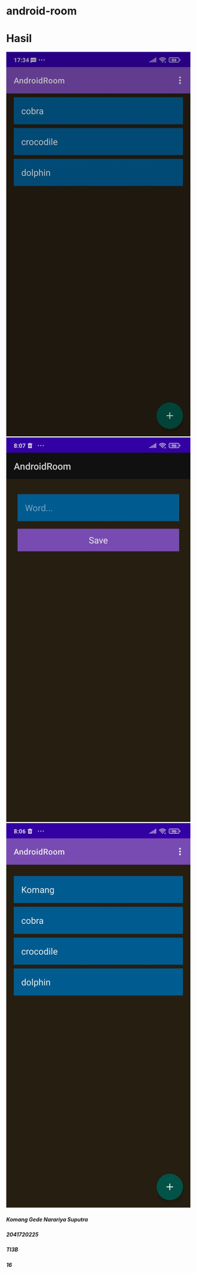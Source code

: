 ﻿# android-room
# Hasil
![Screenshot](images/gambar1.jpg)
![Screenshot](images/gambar4.jpg)
![Screenshot](images/gambar3.jpg)
##### Komang Gede Narariya Suputra
##### 2041720225
##### TI3B
##### 16
